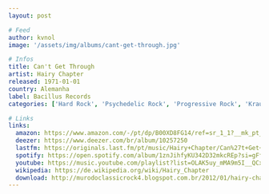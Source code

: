 ```yaml
---
layout: post

# Feed
author: kvnol
image: '/assets/img/albums/cant-get-through.jpg'

# Infos
title: Can't Get Through
artist: Hairy Chapter
released: 1971-01-01
country: Alemanha
label: Bacillus Records
categories: ['Hard Rock', 'Psychedelic Rock', 'Progressive Rock', 'Krautrock']

# Links
links:
  amazon: https://www.amazon.com/-/pt/dp/B00XD8FG14/ref=sr_1_1?__mk_pt_BR=%C3%85M%C3%85%C5%BD%C3%95%C3%91&dchild=1&keywords=Hairy+Chapter+%E2%80%8E%E2%80%93+Can%27t+Get+Through&qid=1615615486&sr=8-1
  deezer: https://www.deezer.com/br/album/10257250
  lastfm: https://originals.last.fm/pt/music/Hairy+Chapter/Can%27t+Get+Through
  spotify: https://open.spotify.com/album/1znJihfyKU342D32mkcREp?si=gFfd81gHTf2YgExfUasLUw
  youtube: https://music.youtube.com/playlist?list=OLAK5uy_mMA9m5I__QCxBWGzNmLT_nxcMaDErowak
  wikipedia: https://de.wikipedia.org/wiki/Hairy_Chapter
  download: http://murodoclassicrock4.blogspot.com.br/2012/01/hairy-chapter-cant-get-through-1971.html
---
```


